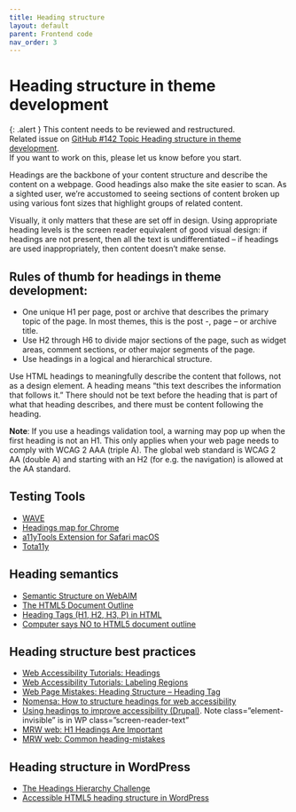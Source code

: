 ```yaml
---
title: Heading structure
layout: default
parent: Frontend code
nav_order: 3
---
```


# Heading structure in theme development

{: .alert }
This content needs to be reviewed and restructured.  
Related issue on [GitHub #142 Topic Heading structure in theme development](https://github.com/wpaccessibility/wp-a11y-docs/issues/142).  
If you want to work on this, please let us know before you start.


Headings are the backbone of your content structure and describe the content on a webpage. Good headings also make the site easier to scan. As a sighted user, we’re accustomed to seeing sections of content broken up using various font sizes that highlight groups of related content.

Visually, it only matters that these are set off in design. Using appropriate heading levels is the screen reader equivalent of good visual design: if headings are not present, then all the text is undifferentiated – if headings are used inappropriately, then content doesn’t make sense.

## Rules of thumb for headings in theme development:

- One unique H1 per page, post or archive that describes the primary topic of the page. In most themes, this is the post -, page – or archive title.
- Use H2 through H6 to divide major sections of the page, such as widget areas, comment sections, or other major segments of the page.
- Use headings in a logical and hierarchical structure.

Use HTML headings to meaningfully describe the content that follows, not as a design element. A heading means “this text describes the information that follows it.” There should not be text before the heading that is part of what that heading describes, and there must be content following the heading.

**Note**: If you use a headings validation tool, a warning may pop up when the first heading is not an H1. This only applies when your web page needs to comply with WCAG 2 AAA (triple A). The global web standard is WCAG 2 AA (double A) and starting with an H2 (for e.g. the navigation) is allowed at the AA standard.

## Testing Tools

- [WAVE](http://wave.webaim.org/extension/)
- [Headings map for Chrome](https://chrome.google.com/webstore/detail/headingsmap/flbjommegcjonpdmenkdiocclhjacmbi?hl=en)
- [a11yTools Extension for Safari macOS](http://www.pauljadam.com/extension.html)
- [Tota11y](http://khan.github.io/tota11y/)

## Heading semantics

- [Semantic Structure on WebAIM](https://webaim.org/techniques/semanticstructure/)
- [The HTML5 Document Outline](https://developer.paciellogroup.com/blog/2013/10/html5-document-outline/)
- [Heading Tags (H1, H2, H3, P) in HTML](http://accessibility.psu.edu/headingshtml/)
- [Computer says NO to HTML5 document outline](http://html5doctor.com/computer-says-no-to-html5-document-outline/)

## Heading structure best practices

- [Web Accessibility Tutorials: Headings](https://www.w3.org/WAI/tutorials/page-structure/headings/)
- [Web Accessibility Tutorials: Labeling Regions](https://www.w3.org/WAI/tutorials/page-structure/labels/#using-aria-labelledby)
- [Web Page Mistakes: Heading Structure – Heading Tag](http://www.webpagemistakes.ca/heading-structure-heading-tag/)
- [Nomensa: How to structure headings for web accessibility](https://www.nomensa.com/blog/2017/how-structure-headings-web-accessibility)
- [Using headings to improve accessibility (Drupal)](https://www.drupal.org/docs/7/creating-accessible-themes/using-headings-to-improve-accessibility). Note class=”element-invisible” is in WP class=”screen-reader-text”
- [MRW web: H1 Headings Are Important](https://mrwweb.com/use-html-headings-for-accessibility/)
- [MRW web: Common heading-mistakes](https://mrwweb.com/common-heading-mistakes/)

## Heading structure in WordPress

- [The Headings Hierarchy Challenge](https://www.joedolson.com/2014/11/headings-hierarchy-problem/)
- [Accessible HTML5 heading structure in WordPress](http://rianrietveld.com/2014/11/21/html5-headings-in-wordpress-lets-fight/)
